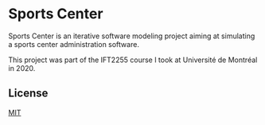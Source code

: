 # Sports Center

Sports Center is an iterative software modeling project aiming at simulating a sports center administration software.


This project was part of the IFT2255 course I took at Université de Montréal in 2020.

## License
[MIT](https://choosealicense.com/licenses/mit/)